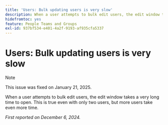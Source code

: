 ```yaml
---
title: 'Users: Bulk updating users is very slow'
description: When a user attempts to bulk edit users, the edit window takes a very long time to open. This is true even with only two users, but more users take even more time.
hidefromtoc: yes
feature: People Teams and Groups
exl-id: 937bf534-e401-4a2f-9193-af935cfa5337
---
```

# Users: Bulk updating users is very slow

>[!NOTE] 
>
>This issue was fixed on January 21, 2025.

When a user attempts to bulk edit users, the edit window takes a very long time to open. This is true even with only two users, but more users take even more time.

_First reported on December 6, 2024._
